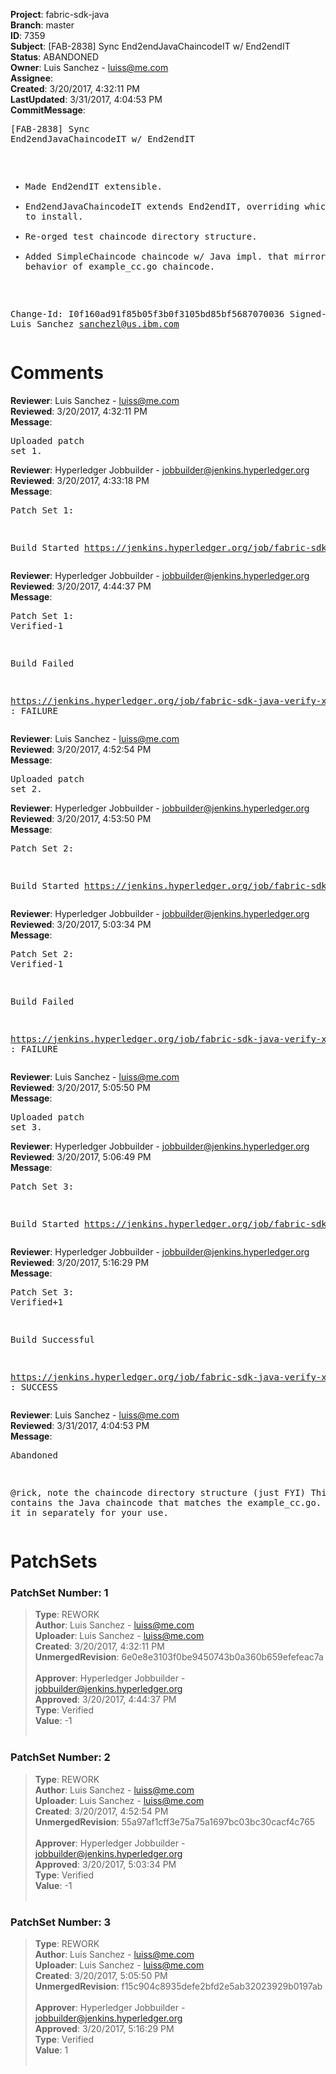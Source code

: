 <strong>Project</strong>: fabric-sdk-java<br><strong>Branch</strong>: master<br><strong>ID</strong>: 7359<br><strong>Subject</strong>: [FAB-2838] Sync End2endJavaChaincodeIT w/ End2endIT<br><strong>Status</strong>: ABANDONED<br><strong>Owner</strong>: Luis Sanchez - luiss@me.com<br><strong>Assignee</strong>:<br><strong>Created</strong>: 3/20/2017, 4:32:11 PM<br><strong>LastUpdated</strong>: 3/31/2017, 4:04:53 PM<br><strong>CommitMessage</strong>:<br><pre>[FAB-2838] Sync End2endJavaChaincodeIT w/ End2endIT

- Made End2endIT extensible.
- End2endJavaChaincodeIT extends End2endIT,
  overriding which chaincode to install.
- Re-orged test chaincode directory structure.
- Added SimpleChaincode chaincode w/ Java impl. that
  mirrors the behavior of example_cc.go chaincode.

Change-Id: I0f160ad91f85b05f3b0f3105bd85bf5687070036
Signed-off-by: Luis Sanchez <sanchezl@us.ibm.com>
</pre><h1>Comments</h1><strong>Reviewer</strong>: Luis Sanchez - luiss@me.com<br><strong>Reviewed</strong>: 3/20/2017, 4:32:11 PM<br><strong>Message</strong>: <pre>Uploaded patch set 1.</pre><strong>Reviewer</strong>: Hyperledger Jobbuilder - jobbuilder@jenkins.hyperledger.org<br><strong>Reviewed</strong>: 3/20/2017, 4:33:18 PM<br><strong>Message</strong>: <pre>Patch Set 1:

Build Started https://jenkins.hyperledger.org/job/fabric-sdk-java-verify-x86_64/334/</pre><strong>Reviewer</strong>: Hyperledger Jobbuilder - jobbuilder@jenkins.hyperledger.org<br><strong>Reviewed</strong>: 3/20/2017, 4:44:37 PM<br><strong>Message</strong>: <pre>Patch Set 1: Verified-1

Build Failed 

https://jenkins.hyperledger.org/job/fabric-sdk-java-verify-x86_64/334/ : FAILURE</pre><strong>Reviewer</strong>: Luis Sanchez - luiss@me.com<br><strong>Reviewed</strong>: 3/20/2017, 4:52:54 PM<br><strong>Message</strong>: <pre>Uploaded patch set 2.</pre><strong>Reviewer</strong>: Hyperledger Jobbuilder - jobbuilder@jenkins.hyperledger.org<br><strong>Reviewed</strong>: 3/20/2017, 4:53:50 PM<br><strong>Message</strong>: <pre>Patch Set 2:

Build Started https://jenkins.hyperledger.org/job/fabric-sdk-java-verify-x86_64/335/</pre><strong>Reviewer</strong>: Hyperledger Jobbuilder - jobbuilder@jenkins.hyperledger.org<br><strong>Reviewed</strong>: 3/20/2017, 5:03:34 PM<br><strong>Message</strong>: <pre>Patch Set 2: Verified-1

Build Failed 

https://jenkins.hyperledger.org/job/fabric-sdk-java-verify-x86_64/335/ : FAILURE</pre><strong>Reviewer</strong>: Luis Sanchez - luiss@me.com<br><strong>Reviewed</strong>: 3/20/2017, 5:05:50 PM<br><strong>Message</strong>: <pre>Uploaded patch set 3.</pre><strong>Reviewer</strong>: Hyperledger Jobbuilder - jobbuilder@jenkins.hyperledger.org<br><strong>Reviewed</strong>: 3/20/2017, 5:06:49 PM<br><strong>Message</strong>: <pre>Patch Set 3:

Build Started https://jenkins.hyperledger.org/job/fabric-sdk-java-verify-x86_64/336/</pre><strong>Reviewer</strong>: Hyperledger Jobbuilder - jobbuilder@jenkins.hyperledger.org<br><strong>Reviewed</strong>: 3/20/2017, 5:16:29 PM<br><strong>Message</strong>: <pre>Patch Set 3: Verified+1

Build Successful 

https://jenkins.hyperledger.org/job/fabric-sdk-java-verify-x86_64/336/ : SUCCESS</pre><strong>Reviewer</strong>: Luis Sanchez - luiss@me.com<br><strong>Reviewed</strong>: 3/31/2017, 4:04:53 PM<br><strong>Message</strong>: <pre>Abandoned

@rick, note the chaincode directory structure (just FYI)
This contains the Java chaincode that matches the example_cc.go. I'll check it in separately for your use.</pre><h1>PatchSets</h1><h3>PatchSet Number: 1</h3><blockquote><strong>Type</strong>: REWORK<br><strong>Author</strong>: Luis Sanchez - luiss@me.com<br><strong>Uploader</strong>: Luis Sanchez - luiss@me.com<br><strong>Created</strong>: 3/20/2017, 4:32:11 PM<br><strong>UnmergedRevision</strong>: 6e0e8e3103f0be9450743b0a360b659efefeac7a<br><br><strong>Approver</strong>: Hyperledger Jobbuilder - jobbuilder@jenkins.hyperledger.org<br><strong>Approved</strong>: 3/20/2017, 4:44:37 PM<br><strong>Type</strong>: Verified<br><strong>Value</strong>: -1<br><br></blockquote><h3>PatchSet Number: 2</h3><blockquote><strong>Type</strong>: REWORK<br><strong>Author</strong>: Luis Sanchez - luiss@me.com<br><strong>Uploader</strong>: Luis Sanchez - luiss@me.com<br><strong>Created</strong>: 3/20/2017, 4:52:54 PM<br><strong>UnmergedRevision</strong>: 55a97af1cff3e75a75a1697bc03bc30cacf4c765<br><br><strong>Approver</strong>: Hyperledger Jobbuilder - jobbuilder@jenkins.hyperledger.org<br><strong>Approved</strong>: 3/20/2017, 5:03:34 PM<br><strong>Type</strong>: Verified<br><strong>Value</strong>: -1<br><br></blockquote><h3>PatchSet Number: 3</h3><blockquote><strong>Type</strong>: REWORK<br><strong>Author</strong>: Luis Sanchez - luiss@me.com<br><strong>Uploader</strong>: Luis Sanchez - luiss@me.com<br><strong>Created</strong>: 3/20/2017, 5:05:50 PM<br><strong>UnmergedRevision</strong>: f15c904c8935defe2bfd2e5ab32023929b0197ab<br><br><strong>Approver</strong>: Hyperledger Jobbuilder - jobbuilder@jenkins.hyperledger.org<br><strong>Approved</strong>: 3/20/2017, 5:16:29 PM<br><strong>Type</strong>: Verified<br><strong>Value</strong>: 1<br><br></blockquote>